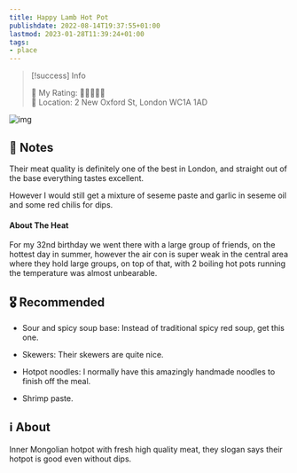 ```yaml
---
title: Happy Lamb Hot Pot
publishdate: 2022-08-14T19:37:55+01:00
lastmod: 2023-01-28T11:39:24+01:00
tags: 
- place
---
```






> [!success] Info 
 > 
 > 🤔 My Rating: 💙💙💙💙🖤 <br> 📌 Location: 2 New Oxford St, London WC1A 1AD <br> 

![img](https://happylambuk.com/wp-content/uploads/happy-lamb-gallery-footer-3.jpg)



## 📝 Notes



Their meat quality is definitely one of the best in London, and straight out of the base everything tastes excellent.

However I would still get a mixture of seseme paste and garlic in seseme oil and some red chilis for dips.



#### About The Heat

For my 32nd birthday we went there with a large group of friends, on the hottest day in summer, however the air con is super weak in the central area where they hold large groups, on top of that, with 2 boiling hot pots running the temperature was almost unbearable. 



## 🎖 Recommended 



- Sour and spicy soup base: Instead of traditional spicy red soup, get this one.

- Skewers: Their skewers are quite nice.

- Hotpot noodles: I normally have this amazingly handmade noodles to finish off the meal.

- Shrimp paste.



## ℹ️ About



Inner Mongolian hotpot with fresh high quality meat, they slogan says their hotpot is good even without dips.



